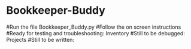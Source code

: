 # Bookkeeper-Buddy

#Run the file Bookkeeper_Buddy.py
#Follow the on screen instructions
#Ready for testing and troubleshooting: Inventory
#Still to be debugged: Projects
#Still to be written: 

